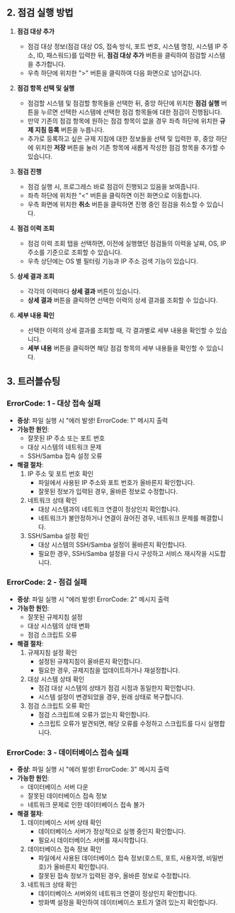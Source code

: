## 2. 점검 실행 방법

1. **점검 대상 추가**
    - 점검 대상 정보(점검 대상 OS, 접속 방식, 포트 번호, 시스템 명칭, 시스템 IP 주소, ID, 패스워드)를 입력한 뒤, 	**점검 대상 추가** 버튼을 클릭하여 점검할 시스템을 추가합니다.
    - 우측 하단에 위치한 ">" 버튼을 클릭하여 다음 화면으로 넘어갑니다.
 
2. **점검 항목 선택 및 실행**
    - 점검할 시스템 및 점검할 항목들을 선택한 뒤, 중앙 하단에 위치한 **점검 실행** 버튼을 누르면 선택한 시스템에 선택한 점검 항목들에 대한 점검이 진행됩니다.
    - 만약 기존의 점검 항목에 원하는 점검 항목이 없을 경우 좌측 하단에 위치한 **규제 지침 등록** 버튼을 누릅니다.
    - 추가로 등록하고 싶은 규제 지침에 대한 정보들을 선택 및 입력한 후, 중앙 하단에 위치한 **저장** 버튼을 눌러 기존 항목에 새롭게 작성한 점검 항목을 추가할 수 있습니다.

3. **점검 진행**
    - 점검 실행 시, 프로그레스 바로 점검이 진행되고 있음을 보여줍니다.
    - 좌측 하단에 위치한 "<" 버튼을 클릭하면 이전 화면으로 이동합니다.
    - 우측 화면에 위치한 **취소** 버튼을 클릭하면 진행 중인 점검을 취소할 수 있습니다.

4. **점검 이력 조회**
    - 점검 이력 조회 탭을 선택하면, 이전에 실행했던 점검들의 이력을 날짜, OS, IP 주소를 기준으로 조회할 수 있습니다.
    - 우측 상단에는 OS 별 필터링 기능과 IP 주소 검색 기능이 있습니다.

5. **상세 결과 조회**
    - 각각의 이력마다 **상세 결과** 버튼이 있습니다.
    - **상세 결과** 버튼을 클릭하면 선택한 이력의 상세 결과를 조회할 수 있습니다.

6. **세부 내용 확인**
    - 선택한 이력의 상세 결과를 조회할 때, 각 결과별로 세부 내용을 확인할 수 있습니다.
    - **세부 내용** 버튼을 클릭하면 해당 점검 항목의 세부 내용들을 확인할 수 있습니다.

## 3. 트러블슈팅

### ErrorCode: 1 - 대상 접속 실패
- **증상**: 파일 실행 시 "에러 발생! ErrorCode: 1" 메시지 출력
- **가능한 원인**:
  - 잘못된 IP 주소 또는 포트 번호
  - 대상 시스템의 네트워크 문제
  - SSH/Samba 접속 설정 오류
- **해결 절차**:
  1. IP 주소 및 포트 번호 확인
     - 파일에서 사용된 IP 주소와 포트 번호가 올바른지 확인합니다.
     - 잘못된 정보가 입력된 경우, 올바른 정보로 수정합니다.
  2. 네트워크 상태 확인
     - 대상 시스템과의 네트워크 연결이 정상인지 확인합니다.
     - 네트워크가 불안정하거나 연결이 끊어진 경우, 네트워크 문제를 해결합니다.
  3. SSH/Samba 설정 확인
     - 대상 시스템의 SSH/Samba 설정이 올바른지 확인합니다.
     - 필요한 경우, SSH/Samba 설정을 다시 구성하고 서비스 재시작을 시도합니다.

### ErrorCode: 2 - 점검 실패
- **증상**: 파일 실행 시 "에러 발생! ErrorCode: 2" 메시지 출력
- **가능한 원인**:
  - 잘못된 규제지침 설정
  - 대상 시스템의 상태 변화
  - 점검 스크립트 오류
- **해결 절차**:
  1. 규제지침 설정 확인
     - 설정된 규제지침이 올바른지 확인합니다.
     - 필요한 경우, 규제지침을 업데이트하거나 재설정합니다.
  2. 대상 시스템 상태 확인
     - 점검 대상 시스템의 상태가 점검 시점과 동일한지 확인합니다.
     - 시스템 설정이 변경되었을 경우, 원래 상태로 복구합니다.
  3. 점검 스크립트 오류 확인
     - 점검 스크립트에 오류가 없는지 확인합니다.
     - 스크립트 오류가 발견되면, 해당 오류를 수정하고 스크립트를 다시 실행합니다.

### ErrorCode: 3 - 데이터베이스 접속 실패
- **증상**: 파일 실행 시 "에러 발생! ErrorCode: 3" 메시지 출력
- **가능한 원인**:
  - 데이터베이스 서버 다운
  - 잘못된 데이터베이스 접속 정보
  - 네트워크 문제로 인한 데이터베이스 접속 불가
- **해결 절차**:
  1. 데이터베이스 서버 상태 확인
     - 데이터베이스 서버가 정상적으로 실행 중인지 확인합니다.
     - 필요시 데이터베이스 서버를 재시작합니다.
  2. 데이터베이스 접속 정보 확인
     - 파일에서 사용된 데이터베이스 접속 정보(호스트, 포트, 사용자명, 비밀번호)가 올바른지 확인합니다.
     - 잘못된 접속 정보가 입력된 경우, 올바른 정보로 수정합니다.
  3. 네트워크 상태 확인
     - 데이터베이스 서버와의 네트워크 연결이 정상인지 확인합니다.
     - 방화벽 설정을 확인하여 데이터베이스 포트가 열려 있는지 확인합니다.